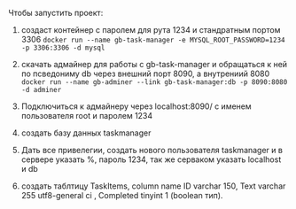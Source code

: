 Чтобы запустить проект:

1.  создаст контейнер с паролем для рута 1234 и стандратным портом 3306
 `docker run --name gb-task-manager -e MYSQL_ROOT_PASSWORD=1234 -p 3306:3306 -d mysql`


2. скачать адмайнер для работы с gb-task-manager и обращаться к ней по псведониму db через внешний порт 8090, а внутрениий 
8080
`docker run --name gb-adminer --link gb-task-manager:db -p 8090:8080 -d adminer`

3. Подключиться к адмайнеру через localhost:8090/ с именем пользователя root и паролем 1234
4. создать базу данных taskmanager 
5. Дать все привелегии, создать нового пользователя taskmanager и в сервере указать %, пароль 1234, так же серваком указать localhost и db
6. создать таблтицу TaskItems, column name ID varchar 150, Text varchar 255 utf8-general ci , Completed tinyint 1 (boolean тип).
 
